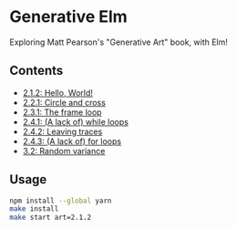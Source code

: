 # Generative Elm

Exploring Matt Pearson's "Generative Art" book, with Elm!

## Contents

- [2.1.2: Hello, World!](https://github.com/lpil/generative-elm/tree/master/arts/2.1.2)
- [2.2.1: Circle and cross](https://github.com/lpil/generative-elm/tree/master/arts/2.2.1)
- [2.3.1: The frame loop](https://github.com/lpil/generative-elm/tree/master/arts/2.3.1)
- [2.4.1: (A lack of) while loops](https://github.com/lpil/generative-elm/tree/master/arts/2.4.1)
- [2.4.2: Leaving traces](https://github.com/lpil/generative-elm/tree/master/arts/2.4.2)
- [2.4.3: (A lack of) for loops](https://github.com/lpil/generative-elm/tree/master/arts/2.4.3)
- [3.2: Random variance](https://github.com/lpil/generative-elm/tree/master/arts/3.2)


## Usage

```sh
npm install --global yarn
make install
make start art=2.1.2
```
